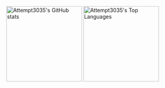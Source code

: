 <!-- Stats Section -->
<a>
<picture>
    <source
    srcset="https://dev.lukeaguilar.com/api?username=Attempt3035&title_color=4493F8&icon_color=fe8019&text_color=FFFFFF&bg_color=00000000&ring_color=9745f5&rank_icon=github&show_icons=true&hide_border=true&include_all_commits=true&count_private=true&show=reviews"
    media="(prefers-color-scheme: dark)"
    />
    <source
    srcset="https://dev.lukeaguilar.com/api?username=Attempt3035&title_color=4493F8&icon_color=fe8019&text_color=000000&bg_color=00000000&ring_color=9745f5&rank_icon=github&show_icons=true&hide_border=true&include_all_commits=true&count_private=true&show=reviews"
    media="(prefers-color-scheme: light), (prefers-color-scheme: no-preference)"
    />
    <img
    src="https://dev.lukeaguilar.com/api?username=Attempt3035&title_color=4493F8&icon_color=fe8019&text_color=000000&bg_color=FFFFFF&ring_color=9745f5&rank_icon=github&show_icons=true&hide_border=true&include_all_commits=true&count_private=true&show=reviews"
    alt="Attempt3035's GitHub stats"
    height="200"
    style="align-self: center;"
    />
</picture>
</a>
<!-- Languages Section -->
<a>
<picture>
    <source
    srcset="https://dev.lukeaguilar.com/api/top-langs/?username=Attempt3035&title_color=4493F8&text_color=FFFFFF&bg_color=00000000&layout=compact&langs_count=10&hide_border=true&size_weight=1"
    media="(prefers-color-scheme: dark)"
    />
    <source
    srcset="https://dev.lukeaguilar.com/api/top-langs/?username=Attempt3035&title_color=4493F8&text_color=000000&bg_color=00000000&layout=compact&langs_count=10&hide_border=true&size_weight=1"
    media="(prefers-color-scheme: light), (prefers-color-scheme: no-preference)"
    />
    <img
    src="https://dev.lukeaguilar.com/api/top-langs/?username=Attempt3035&title_color=4493F8&text_color=000000&bg_color=FFFFFF&layout=compact&langs_count=10&hide_border=true&size_weight=1"
    alt="Attempt3035's Top Languages"
    height="200"
    style="align-self: center;"
    />
</picture>
</a>
